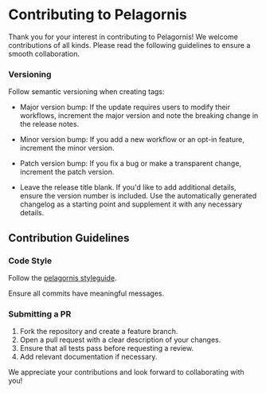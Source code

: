 # Contributing to Pelagornis

Thank you for your interest in contributing to Pelagornis! We welcome contributions of all kinds. Please read the following guidelines to ensure a smooth collaboration.

### Versioning

Follow semantic versioning when creating tags:

- Major version bump: If the update requires users to modify their workflows, increment the major version and note the breaking change in the release notes.

- Minor version bump: If you add a new workflow or an opt-in feature, increment the minor version.

- Patch version bump: If you fix a bug or make a transparent change, increment the patch version.

- Leave the release title blank. If you'd like to add additional details, ensure the version number is included. Use the automatically generated changelog as a starting point and supplement it with any necessary details.

## Contribution Guidelines

### Code Style

Follow the [pelagornis styleguide](https://pelagornis.github.io/styleguide/).

Ensure all commits have meaningful messages.

### Submitting a PR

1. Fork the repository and create a feature branch.
2. Open a pull request with a clear description of your changes.
3. Ensure that all tests pass before requesting a review.
4. Add relevant documentation if necessary.

We appreciate your contributions and look forward to collaborating with you!